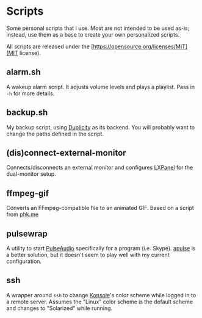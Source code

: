 Scripts
=======
Some personal scripts that I use. Most are not intended to be used as-is; instead, use them as a base to create your own personalized scripts.

All scripts are released under the [https://opensource.org/licenses/MIT](MIT license).

alarm.sh
--------
A wakeup alarm script. It adjusts volume levels and plays a playlist. Pass in `-h` for more details.

backup.sh
---------
My backup script, using [Duplicity](http://www.nongnu.org/duplicity/) as its backend. You will probably want to change the paths defined in the script.

(dis)connect-external-monitor
-----------------------------
Connects/disconnects an external monitor and configures [LXPanel](http://wiki.lxde.org/en/LXPanel) for the dual-monitor setup.

ffmpeg-gif
----------
Converts an FFmpeg-compatible file to an animated GIF. Based on a script from [phk.me](http://blog.pkh.me/p/21-high-quality-gif-with-ffmpeg.html)

pulsewrap
---------
A utility to start [PulseAudio](https://wiki.freedesktop.org/www/Software/PulseAudio/) specifically for a program (i.e. Skype). [apulse](https://github.com/i-rinat/apulse) is a better solution, but it doesn't seem to play well with my current configuration.

ssh
---
A wrapper around `ssh` to change [Konsole](https://konsole.kde.org/)'s color scheme while logged in to a remote server. Assumes the "Linux" color scheme is the default scheme and changes to "Solarized" while running.
